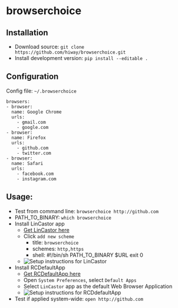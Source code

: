 # browserchoice


## Installation
* Download source: `git clone https://github.com/hiway/browserchoice.git`
* Install development version: `pip install --editable .`

## Configuration
Config file: `~/.browserchoice`

    browsers:
    - browser: 
      name: Google Chrome
      urls: 
        - gmail.com
        - google.com
    - browser:
      name: Firefox
      urls: 
        - github.com 
        - twitter.com
    - browser:
      name: Safari
      urls: 
        - facebook.com
        - instagram.com

## Usage:

* Test from command line: `browserchoice http://github.com`
* PATH_TO_BINARY: `which browserchoice`
* Install LinCastor app
  * [Get LinCastor here](https://onflapp.wordpress.com/lincastor/)
  * Click `add new scheme`
    * title: `browserchoice`
    * schemes: `http,https`
    * shell: 
        #!/bin/sh
        PATH_TO_BINARY $URL
        exit 0
  * ![Setup instructions for LinCastor](http://i.imgur.com/E5LrQsE.png)
* Install RCDefaultApp
  * [Get RCDefaultApp here](http://www.rubicode.com/Software/RCDefaultApp/)
  * Open `System Preferences`, select `Default Apps`
  * Select `LinCastor` app as the default Web Browser Application
  * ![Setup instructions for RCDdefaultApp](http://i.imgur.com/UWM7BLN.png)
* Test if applied system-wide: `open http://github.com`